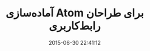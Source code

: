 ---
layout: post
title: "آماده‌سازی Atom برای طراحان رابط‌کاربری"
date: 2015-06-30 22:41:12
section: article
tags: editor tools
link: "http://mehdihp.ir/blog/Prepare-Atom-for-ui-developers/"
user: "مهدی حسینی پژوه"
user_link: "http://mehdihp.ir/"
---